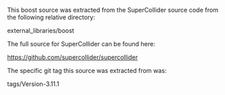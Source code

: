 This boost source was extracted from the SuperCollider source code from
the following relative directory: 

external_libraries/boost

The full source for SuperCollider can be found here: 

https://github.com/supercollider/supercollider

The specific git tag this source was extracted from was:

tags/Version-3.11.1
